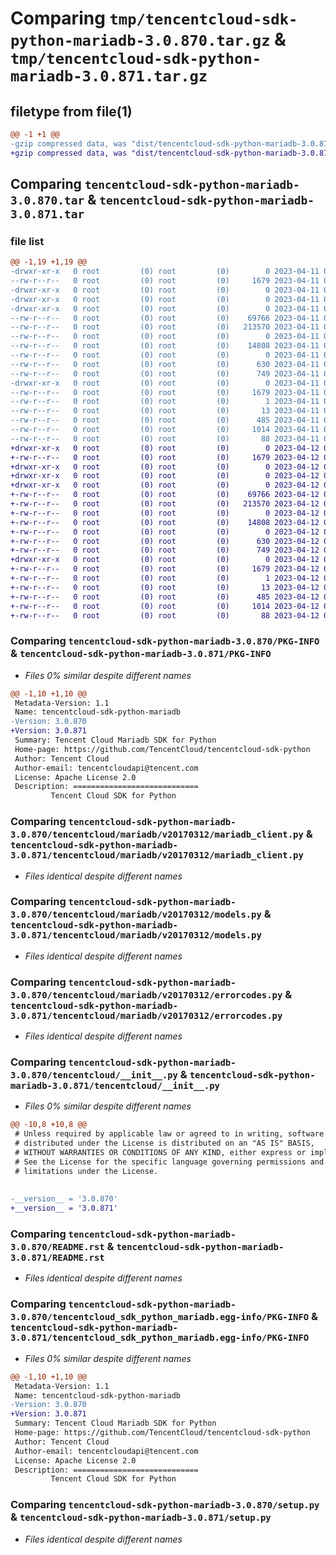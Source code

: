 # Comparing `tmp/tencentcloud-sdk-python-mariadb-3.0.870.tar.gz` & `tmp/tencentcloud-sdk-python-mariadb-3.0.871.tar.gz`

## filetype from file(1)

```diff
@@ -1 +1 @@
-gzip compressed data, was "dist/tencentcloud-sdk-python-mariadb-3.0.870.tar", last modified: Tue Apr 11 03:42:35 2023, max compression
+gzip compressed data, was "dist/tencentcloud-sdk-python-mariadb-3.0.871.tar", last modified: Wed Apr 12 00:29:27 2023, max compression
```

## Comparing `tencentcloud-sdk-python-mariadb-3.0.870.tar` & `tencentcloud-sdk-python-mariadb-3.0.871.tar`

### file list

```diff
@@ -1,19 +1,19 @@
-drwxr-xr-x   0 root         (0) root         (0)        0 2023-04-11 03:42:35.000000 tencentcloud-sdk-python-mariadb-3.0.870/
--rw-r--r--   0 root         (0) root         (0)     1679 2023-04-11 03:42:35.000000 tencentcloud-sdk-python-mariadb-3.0.870/PKG-INFO
-drwxr-xr-x   0 root         (0) root         (0)        0 2023-04-11 03:42:35.000000 tencentcloud-sdk-python-mariadb-3.0.870/tencentcloud/
-drwxr-xr-x   0 root         (0) root         (0)        0 2023-04-11 03:42:35.000000 tencentcloud-sdk-python-mariadb-3.0.870/tencentcloud/mariadb/
-drwxr-xr-x   0 root         (0) root         (0)        0 2023-04-11 03:42:35.000000 tencentcloud-sdk-python-mariadb-3.0.870/tencentcloud/mariadb/v20170312/
--rw-r--r--   0 root         (0) root         (0)    69766 2023-04-11 03:42:35.000000 tencentcloud-sdk-python-mariadb-3.0.870/tencentcloud/mariadb/v20170312/mariadb_client.py
--rw-r--r--   0 root         (0) root         (0)   213570 2023-04-11 03:42:35.000000 tencentcloud-sdk-python-mariadb-3.0.870/tencentcloud/mariadb/v20170312/models.py
--rw-r--r--   0 root         (0) root         (0)        0 2023-04-11 03:42:35.000000 tencentcloud-sdk-python-mariadb-3.0.870/tencentcloud/mariadb/v20170312/__init__.py
--rw-r--r--   0 root         (0) root         (0)    14808 2023-04-11 03:42:35.000000 tencentcloud-sdk-python-mariadb-3.0.870/tencentcloud/mariadb/v20170312/errorcodes.py
--rw-r--r--   0 root         (0) root         (0)        0 2023-04-11 03:42:35.000000 tencentcloud-sdk-python-mariadb-3.0.870/tencentcloud/mariadb/__init__.py
--rw-r--r--   0 root         (0) root         (0)      630 2023-04-11 03:42:35.000000 tencentcloud-sdk-python-mariadb-3.0.870/tencentcloud/__init__.py
--rw-r--r--   0 root         (0) root         (0)      749 2023-04-11 03:42:35.000000 tencentcloud-sdk-python-mariadb-3.0.870/README.rst
-drwxr-xr-x   0 root         (0) root         (0)        0 2023-04-11 03:42:35.000000 tencentcloud-sdk-python-mariadb-3.0.870/tencentcloud_sdk_python_mariadb.egg-info/
--rw-r--r--   0 root         (0) root         (0)     1679 2023-04-11 03:42:35.000000 tencentcloud-sdk-python-mariadb-3.0.870/tencentcloud_sdk_python_mariadb.egg-info/PKG-INFO
--rw-r--r--   0 root         (0) root         (0)        1 2023-04-11 03:42:35.000000 tencentcloud-sdk-python-mariadb-3.0.870/tencentcloud_sdk_python_mariadb.egg-info/dependency_links.txt
--rw-r--r--   0 root         (0) root         (0)       13 2023-04-11 03:42:35.000000 tencentcloud-sdk-python-mariadb-3.0.870/tencentcloud_sdk_python_mariadb.egg-info/top_level.txt
--rw-r--r--   0 root         (0) root         (0)      485 2023-04-11 03:42:35.000000 tencentcloud-sdk-python-mariadb-3.0.870/tencentcloud_sdk_python_mariadb.egg-info/SOURCES.txt
--rw-r--r--   0 root         (0) root         (0)     1014 2023-04-11 03:42:35.000000 tencentcloud-sdk-python-mariadb-3.0.870/setup.py
--rw-r--r--   0 root         (0) root         (0)       88 2023-04-11 03:42:35.000000 tencentcloud-sdk-python-mariadb-3.0.870/setup.cfg
+drwxr-xr-x   0 root         (0) root         (0)        0 2023-04-12 00:29:27.000000 tencentcloud-sdk-python-mariadb-3.0.871/
+-rw-r--r--   0 root         (0) root         (0)     1679 2023-04-12 00:29:27.000000 tencentcloud-sdk-python-mariadb-3.0.871/PKG-INFO
+drwxr-xr-x   0 root         (0) root         (0)        0 2023-04-12 00:29:27.000000 tencentcloud-sdk-python-mariadb-3.0.871/tencentcloud/
+drwxr-xr-x   0 root         (0) root         (0)        0 2023-04-12 00:29:27.000000 tencentcloud-sdk-python-mariadb-3.0.871/tencentcloud/mariadb/
+drwxr-xr-x   0 root         (0) root         (0)        0 2023-04-12 00:29:27.000000 tencentcloud-sdk-python-mariadb-3.0.871/tencentcloud/mariadb/v20170312/
+-rw-r--r--   0 root         (0) root         (0)    69766 2023-04-12 00:29:26.000000 tencentcloud-sdk-python-mariadb-3.0.871/tencentcloud/mariadb/v20170312/mariadb_client.py
+-rw-r--r--   0 root         (0) root         (0)   213570 2023-04-12 00:29:26.000000 tencentcloud-sdk-python-mariadb-3.0.871/tencentcloud/mariadb/v20170312/models.py
+-rw-r--r--   0 root         (0) root         (0)        0 2023-04-12 00:29:26.000000 tencentcloud-sdk-python-mariadb-3.0.871/tencentcloud/mariadb/v20170312/__init__.py
+-rw-r--r--   0 root         (0) root         (0)    14808 2023-04-12 00:29:26.000000 tencentcloud-sdk-python-mariadb-3.0.871/tencentcloud/mariadb/v20170312/errorcodes.py
+-rw-r--r--   0 root         (0) root         (0)        0 2023-04-12 00:29:26.000000 tencentcloud-sdk-python-mariadb-3.0.871/tencentcloud/mariadb/__init__.py
+-rw-r--r--   0 root         (0) root         (0)      630 2023-04-12 00:29:26.000000 tencentcloud-sdk-python-mariadb-3.0.871/tencentcloud/__init__.py
+-rw-r--r--   0 root         (0) root         (0)      749 2023-04-12 00:29:26.000000 tencentcloud-sdk-python-mariadb-3.0.871/README.rst
+drwxr-xr-x   0 root         (0) root         (0)        0 2023-04-12 00:29:27.000000 tencentcloud-sdk-python-mariadb-3.0.871/tencentcloud_sdk_python_mariadb.egg-info/
+-rw-r--r--   0 root         (0) root         (0)     1679 2023-04-12 00:29:27.000000 tencentcloud-sdk-python-mariadb-3.0.871/tencentcloud_sdk_python_mariadb.egg-info/PKG-INFO
+-rw-r--r--   0 root         (0) root         (0)        1 2023-04-12 00:29:27.000000 tencentcloud-sdk-python-mariadb-3.0.871/tencentcloud_sdk_python_mariadb.egg-info/dependency_links.txt
+-rw-r--r--   0 root         (0) root         (0)       13 2023-04-12 00:29:27.000000 tencentcloud-sdk-python-mariadb-3.0.871/tencentcloud_sdk_python_mariadb.egg-info/top_level.txt
+-rw-r--r--   0 root         (0) root         (0)      485 2023-04-12 00:29:27.000000 tencentcloud-sdk-python-mariadb-3.0.871/tencentcloud_sdk_python_mariadb.egg-info/SOURCES.txt
+-rw-r--r--   0 root         (0) root         (0)     1014 2023-04-12 00:29:26.000000 tencentcloud-sdk-python-mariadb-3.0.871/setup.py
+-rw-r--r--   0 root         (0) root         (0)       88 2023-04-12 00:29:27.000000 tencentcloud-sdk-python-mariadb-3.0.871/setup.cfg
```

### Comparing `tencentcloud-sdk-python-mariadb-3.0.870/PKG-INFO` & `tencentcloud-sdk-python-mariadb-3.0.871/PKG-INFO`

 * *Files 0% similar despite different names*

```diff
@@ -1,10 +1,10 @@
 Metadata-Version: 1.1
 Name: tencentcloud-sdk-python-mariadb
-Version: 3.0.870
+Version: 3.0.871
 Summary: Tencent Cloud Mariadb SDK for Python
 Home-page: https://github.com/TencentCloud/tencentcloud-sdk-python
 Author: Tencent Cloud
 Author-email: tencentcloudapi@tencent.com
 License: Apache License 2.0
 Description: ============================
         Tencent Cloud SDK for Python
```

### Comparing `tencentcloud-sdk-python-mariadb-3.0.870/tencentcloud/mariadb/v20170312/mariadb_client.py` & `tencentcloud-sdk-python-mariadb-3.0.871/tencentcloud/mariadb/v20170312/mariadb_client.py`

 * *Files identical despite different names*

### Comparing `tencentcloud-sdk-python-mariadb-3.0.870/tencentcloud/mariadb/v20170312/models.py` & `tencentcloud-sdk-python-mariadb-3.0.871/tencentcloud/mariadb/v20170312/models.py`

 * *Files identical despite different names*

### Comparing `tencentcloud-sdk-python-mariadb-3.0.870/tencentcloud/mariadb/v20170312/errorcodes.py` & `tencentcloud-sdk-python-mariadb-3.0.871/tencentcloud/mariadb/v20170312/errorcodes.py`

 * *Files identical despite different names*

### Comparing `tencentcloud-sdk-python-mariadb-3.0.870/tencentcloud/__init__.py` & `tencentcloud-sdk-python-mariadb-3.0.871/tencentcloud/__init__.py`

 * *Files 0% similar despite different names*

```diff
@@ -10,8 +10,8 @@
 # Unless required by applicable law or agreed to in writing, software
 # distributed under the License is distributed on an "AS IS" BASIS,
 # WITHOUT WARRANTIES OR CONDITIONS OF ANY KIND, either express or implied.
 # See the License for the specific language governing permissions and
 # limitations under the License.
 
 
-__version__ = '3.0.870'
+__version__ = '3.0.871'
```

### Comparing `tencentcloud-sdk-python-mariadb-3.0.870/README.rst` & `tencentcloud-sdk-python-mariadb-3.0.871/README.rst`

 * *Files identical despite different names*

### Comparing `tencentcloud-sdk-python-mariadb-3.0.870/tencentcloud_sdk_python_mariadb.egg-info/PKG-INFO` & `tencentcloud-sdk-python-mariadb-3.0.871/tencentcloud_sdk_python_mariadb.egg-info/PKG-INFO`

 * *Files 0% similar despite different names*

```diff
@@ -1,10 +1,10 @@
 Metadata-Version: 1.1
 Name: tencentcloud-sdk-python-mariadb
-Version: 3.0.870
+Version: 3.0.871
 Summary: Tencent Cloud Mariadb SDK for Python
 Home-page: https://github.com/TencentCloud/tencentcloud-sdk-python
 Author: Tencent Cloud
 Author-email: tencentcloudapi@tencent.com
 License: Apache License 2.0
 Description: ============================
         Tencent Cloud SDK for Python
```

### Comparing `tencentcloud-sdk-python-mariadb-3.0.870/setup.py` & `tencentcloud-sdk-python-mariadb-3.0.871/setup.py`

 * *Files identical despite different names*

